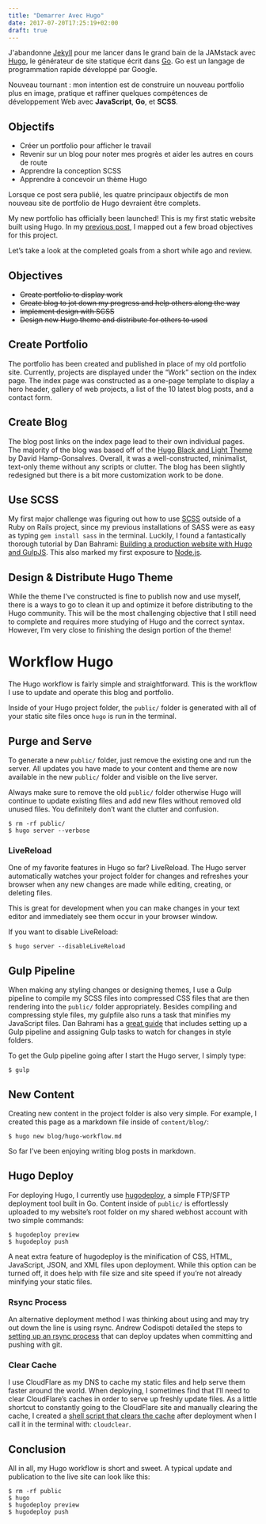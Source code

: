 ```yaml
---
title: "Demarrer Avec Hugo"
date: 2017-07-20T17:25:19+02:00
draft: true
---
```


J'abandonne [Jekyll](https://jekyllrb.com/) pour me lancer dans le grand bain de la JAMstack avec [Hugo](https://gohugo.io), le générateur de site statique écrit dans [Go](https://golang.org). Go est un langage de programmation rapide développé par Google.

Nouveau tournant : mon intention est de construire un nouveau portfolio plus en image, pratique et raffiner quelques compétences de développement Web avec **JavaScript**, **Go**, et **SCSS**.

## Objectifs

   * Créer un portfolio pour afficher le travail
   * Revenir sur un blog pour noter mes progrès et aider les autres en cours de route
   * Apprendre la conception SCSS
   * Apprendre à concevoir un thème Hugo

Lorsque ce post sera publié, les quatre principaux objectifs de mon nouveau site de portfolio de Hugo devraient être complets.

My new portfolio has officially been launched! This is my first static website built using Hugo. In my [previous post](https://tomanistor.com/blog/starting-with-hugo), I mapped out a few broad objectives for this project.

Let’s take a look at the completed goals from a short while ago and review.

## Objectives

  * <del>Create portfolio to display work</del>
  * <del>Create blog to jot down my progress and help others along the way</del>
  * <del>Implement design with SCSS</del>
  * <del>Design new Hugo theme and distribute for others to used</del>

## Create Portfolio

The portfolio has been created and published in place of my old portfolio site. Currently, projects are displayed under the “Work” section on the index page. The index page was constructed as a one-page template to display a hero header, gallery of web projects, a list of the 10 latest blog posts, and a contact form.

## Create Blog

The blog post links on the index page lead to their own individual pages. The majority of the blog was based off of the [Hugo Black and Light Theme](https://github.com/davidhampgonsalves/hugo-black-and-light-theme) by David Hamp-Gonsalves. Overall, it was a well-constructed, minimalist, text-only theme without any scripts or clutter. The blog has been slightly redesigned but there is a bit more customization work to be done.

## Use SCSS

My first major challenge was figuring out how to use [SCSS](http://sass-lang.com/) outside of a Ruby on Rails project, since my previous installations of SASS were as easy as typing `gem install sass` in the terminal. Luckily, I found a fantastically thorough tutorial by Dan Bahrami: [Building a production website with Hugo and GulpJS](http://danbahrami.io/articles/building-a-production-website-with-hugo-and-gulp-js/). This also marked my first exposure to [Node.js](https://nodejs.org/en/).

## Design & Distribute Hugo Theme

While the theme I’ve constructed is fine to publish now and use myself, there is a ways to go to clean it up and optimize it before distributing to the Hugo community. This will be the most challenging objective that I still need to complete and requires more studying of Hugo and the correct syntax. However, I’m very close to finishing the design portion of the theme!


# Workflow Hugo

The Hugo workflow is fairly simple and straightforward. This is the workflow I use to update and operate this blog and portfolio.

Inside of your Hugo project folder, the `public/` folder is generated with all of your static site files once `hugo` is run in the terminal.

## Purge and Serve

To generate a new `public/` folder, just remove the existing one and run the server. All updates you have made to your content and theme are now available in the new `public/` folder and visible on the live server.

Always make sure to remove the old `public/` folder otherwise Hugo will continue to update existing files and add new files without removed old unused files. You definitely don’t want the clutter and confusion.
    
    $ rm -rf public/
    $ hugo server --verbose
    

### LiveReload

One of my favorite features in Hugo so far? LiveReload. The Hugo server automatically watches your project folder for changes and refreshes your browser when any new changes are made while editing, creating, or deleting files.

This is great for development when you can make changes in your text editor and immediately see them occur in your browser window.

If you want to disable LiveReload:
    
    $ hugo server --disableLiveReload
    

## Gulp Pipeline

When making any styling changes or designing themes, I use a Gulp pipeline to compile my SCSS files into compressed CSS files that are then rendering into the `public/` folder appropriately. Besides compiling and compressing style files, my gulpfile also runs a task that minifies my JavaScript files. Dan Bahrami has a [great guide](http://danbahrami.io/articles/building-a-production-website-with-hugo-and-gulp-js/) that includes setting up a Gulp pipeline and assigning Gulp tasks to watch for changes in style folders.

To get the Gulp pipeline going after I start the Hugo server, I simply type:
    
    $ gulp
    

## New Content

Creating new content in the project folder is also very simple. For example, I created this page as a markdown file inside of `content/blog/`:
    
    $ hugo new blog/hugo-workflow.md
    

So far I’ve been enjoying writing blog posts in markdown.

## Hugo Deploy

For deploying Hugo, I currently use [hugodeploy](https://github.com/mindok/hugodeploy), a simple FTP/SFTP deployment tool built in Go. Content inside of `public/` is effortlessly uploaded to my website’s root folder on my shared webhost account with two simple commands:
    
    $ hugodeploy preview
    $ hugodeploy push
    

A neat extra feature of hugodeploy is the minification of CSS, HTML, JavaScript, JSON, and XML files upon deployment. While this option can be turned off, it does help with file size and site speed if you’re not already minifying your static files.

### Rsync Process

An alternative deployment method I was thinking about using and may try out down the line is using rsync. Andrew Codispoti detailed the steps to [setting up an rsync process](http://www.andrewcodispoti.com/deploy-process/) that can deploy updates when committing and pushing with git.

### Clear Cache

I use CloudFlare as my DNS to cache my static files and help serve them faster around the world. When deploying, I sometimes find that I’ll need to clear CloudFlare’s caches in order to serve up freshly update files. As a little shortcut to constantly going to the CloudFlare site and manually clearing the cache, I created a [shell script that clears the cache](https://tomanistor.com/blog/shell-script-to-clear-cloudflare-cache) after deployment when I call it in the terminal with: `cloudclear`.

## Conclusion

All in all, my Hugo workflow is short and sweet. A typical update and publication to the live site can look like this:
    
    $ rm -rf public
    $ hugo
    $ hugodeploy preview
    $ hugodeploy push
    




